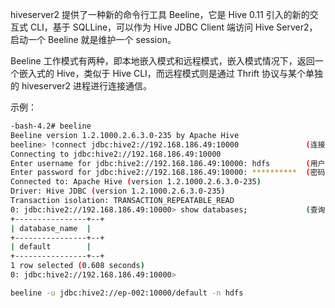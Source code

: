 hiveserver2 提供了一种新的命令行工具 Beeline，它是 Hive 0.11 引入的新的交互式 CLI，基于 SQLLine，可以作为 Hive JDBC Client 端访问 Hive Server2，启动一个 Beeline 就是维护一个 session。

Beeline 工作模式有两种，即本地嵌入模式和远程模式，嵌入模式情况下，返回一个嵌入式的 Hive，类似于 Hive CLI，而远程模式则是通过 Thrift 协议与某个单独的 hiveserver2 进程进行连接通信。

示例：

```sh
-bash-4.2# beeline
Beeline version 1.2.1000.2.6.3.0-235 by Apache Hive
beeline> !connect jdbc:hive2://192.168.186.49:10000               (连接 hiveserver2)
Connecting to jdbc:hive2://192.168.186.49:10000
Enter username for jdbc:hive2://192.168.186.49:10000: hdfs        (用户名)
Enter password for jdbc:hive2://192.168.186.49:10000: **********  (密码)
Connected to: Apache Hive (version 1.2.1000.2.6.3.0-235)
Driver: Hive JDBC (version 1.2.1000.2.6.3.0-235)
Transaction isolation: TRANSACTION_REPEATABLE_READ
0: jdbc:hive2://192.168.186.49:10000> show databases;             (查询语句，要以分号结尾)
+----------------+--+
| database_name  |
+----------------+--+
| default        |
+----------------+--+
1 row selected (0.608 seconds)
0: jdbc:hive2://192.168.186.49:10000>
```



```sh
beeline -u jdbc:hive2://ep-002:10000/default -n hdfs
```


